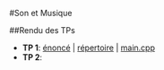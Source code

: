 #Son et Musique

##Rendu des TPs

- **TP 1**: [énoncé](https://github.com/Ooya/M2-IMAGINA/blob/master/SonMusique/TP1/TP1.pdf) | [répertoire](https://github.com/Ooya/M2-IMAGINA/tree/master/SonMusique/TP1) | [main.cpp](https://github.com/Ooya/M2-IMAGINA/blob/master/SonMusique/TP1/main.cpp)
- **TP 2**: